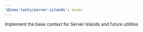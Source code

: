 ```yaml
---
'@inox-tools/server-islands': minor
---
```


Implement the base context for Server Islands and future utilities
